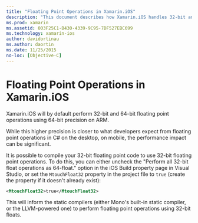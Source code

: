 ```yaml
---
title: "Floating Point Operations in Xamarin.iOS"
description: "This document describes how Xamarin.iOS handles 32-bit and 64-bit precision floating point operations and discusses associated impacts to performance."
ms.prod: xamarin
ms.assetid: 003F25C1-B430-4339-9C95-7DF527EBC699
ms.technology: xamarin-ios
author: davidortinau
ms.author: daortin
ms.date: 11/25/2015
no-loc: [Objective-C]
---
```


# Floating Point Operations in Xamarin.iOS

Xamarin.iOS will by default perform 32-bit and 64-bit floating point
operations using 64-bit precision on ARM.  

While this higher precision is closer to what developers expect from
floating point operations in C# on the desktop, on mobile, the
performance impact can be significant.

It is possible to compile your 32-bit floating point code to use 32-bit
floating point operations.  To do this, you can either uncheck the "Perform
all 32-bit float operations as 64-float." option in the iOS Build property
page in Visual Studio, or set the `MtouchFloat32` property in the project file
to `true` (create the property if it doesn't already exist):

```xml
<MtouchFloat32>true</MtouchFloat32>
```

This will inform the static compilers (either Mono's built-in static
compiler, or the LLVM-powered one) to perform floating point
operations using 32-bit floats.
